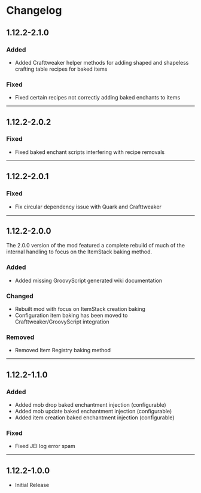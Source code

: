 # Changelog
## 1.12.2-2.1.0
### Added
- Added Crafttweaker helper methods for adding shaped and shapeless crafting table recipes for baked items

### Fixed
- Fixed certain recipes not correctly adding baked enchants to items

---

## 1.12.2-2.0.2
### Fixed
- Fixed baked enchant scripts interfering with recipe removals

---

## 1.12.2-2.0.1
### Fixed
- Fix circular dependency issue with Quark and Crafttweaker

---

## 1.12.2-2.0.0
The 2.0.0 version of the mod featured a complete rebuild of much of the internal handling to focus on the ItemStack baking method.
### Added
- Added missing GroovyScript generated wiki documentation
### Changed
- Rebuilt mod with focus on ItemStack creation baking
- Configuration item baking has been moved to Crafttweaker/GroovyScript integration
### Removed
- Removed Item Registry baking method

---

## 1.12.2-1.1.0
### Added
- Added mob drop baked enchantment injection (configurable)
- Added mob update baked enchantment injection (configurable)
- Added item creation baked enchantment injection (configurable)

### Fixed
- Fixed JEI log error spam

---

## 1.12.2-1.0.0
- Initial Release
